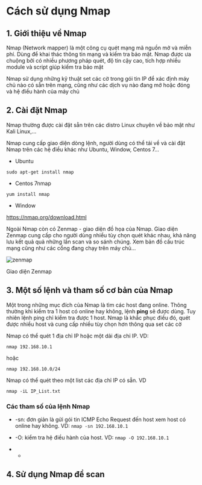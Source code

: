 # Cách sử dụng Nmap

## 1. Giới thiệu về Nmap

Nmap (Network mapper) là một công cụ quét mạng mã nguồn mở và miễn phí. Dùng để khai thác thông tin mạng và kiếm tra bảo mật. Nmap được ưa chuộng bởi có nhiều phương pháp quét, độ tin cậy cao, tích hợp nhiều module và script giúp kiếm tra bảo mật

Nmap sử dụng những kỹ thuật set các cờ trong gói tin IP để xác định máy chủ nào có sẵn trên mạng, cũng như các dịch vụ nào đang mở hoặc đóng và hệ điều hành của máy chủ



## 2. Cài đặt Nmap

Nmap thường được cài đặt sẵn trên các distro Linux chuyên về bảo mật như Kali Linux,...

Nmap cung cấp giao diện dòng lệnh, người dùng có thể tải về và cài đặt Nmap trên các hệ điều khác như Ubuntu, Window, Centos 7...

  + Ubuntu
  ```
  sudo apt-get install nmap
  ```
  
  + Centos 7nmap
  ```
  yum install nmap
  ```
  
  + Window
  
   https://nmap.org/download.html
   
 Ngoài Nmap còn có Zenmap - giao diện đồ họa của Nmap. Giao diện Zenmap cung cấp cho người dùng nhiều tùy chọn quét khác nhau, khả năng lưu kết quả quả những lần scan và so sánh chúng. Xem bản đồ cấu trúc mạng cũng như các cổng đang chạy trên máy chủ...
 
![zenmap](https://user-images.githubusercontent.com/32956424/95675282-37b32800-0be0-11eb-8292-77dbf315cb22.png)
 
 Giao diện Zenmap

## 3. Một số lệnh và tham số cơ bản của Nmap

Một trong những mục đích của Nmap là tìm các host đang online. Thông thường khi kiểm tra 1 host có online hay không, lệnh **ping** sẽ được dùng. Tuy nhiên lệnh ping chỉ kiểm tra được 1 host. Nmap là khắc phục điều đó, quét được nhiều host và cung cấp nhiều tùy chọn hơn thông qua set các cờ

Nmap có thể quét 1 địa chỉ IP hoặc một dải địa chỉ IP. VD:

```
nmap 192.168.10.1
```
hoặc
```
nmap 192.168.10.0/24
```

Nmap có thể quét theo một list các địa chỉ IP có sẵn. VD
```
nmap -iL IP_List.txt
```

### Các tham số của lệnh Nmap

  + -sn: đơn giản là gửi gói tin ICMP Echo Request đến host xem host có online hay không. VD: ```nmap -sn 192.168.10.1```  
  
  + -O: kiểm tra hệ điều hành của host. VD: ```nmap -O 192.168.10.1```
  
  + -

## 4. Sử dụng Nmap để scan

